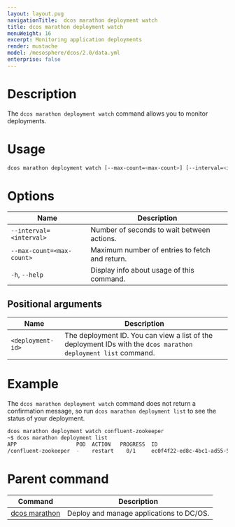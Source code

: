 ```yaml
---
layout: layout.pug
navigationTitle:  dcos marathon deployment watch
title: dcos marathon deployment watch
menuWeight: 16
excerpt: Monitoring application deployments
render: mustache
model: /mesosphere/dcos/2.0/data.yml
enterprise: false
---
```



# Description

The `dcos marathon deployment watch` command allows you to monitor deployments.

# Usage

```bash
dcos marathon deployment watch [--max-count=<max-count>] [--interval=<interval>] <deployment-id>
```

# Options

| Name | Description |
|---------|-------------|
| `--interval=<interval>`   |  Number of seconds to wait between actions. |
| `--max-count=<max-count>`   |   Maximum number of entries to fetch and return. |
| `-h`, `--help` | Display info about usage of this command. |


## Positional arguments

| Name |  Description |
|---------|-------------|
| `<deployment-id>`   | The deployment ID. You can view a list of the deployment IDs with the `dcos marathon deployment list` command.|


# Example

The `dcos marathon deployment watch` command does not return a confirmation message, so run `dcos marathon deployment list` to see the status of your deployment.

```bash
dcos marathon deployment watch confluent-zookeeper
~$ dcos marathon deployment list
APP                   POD  ACTION   PROGRESS  ID
/confluent-zookeeper  -    restart    0/1     ec0f4f22-ed8c-4bc1-ad55-5854603e257a
```

# Parent command

| Command | Description |
|---------|-------------|
| [dcos marathon](/mesosphere/dcos/2.0/cli/command-reference/dcos-marathon/) | Deploy and manage applications to DC/OS. |
